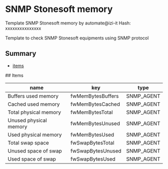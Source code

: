 # SNMP Stonesoft memory
Template SNMP Stonesoft memory by automate@izi-it
Hash: xxxxxxxxxxxxxxx

Template to check SNMP Stonesoft equipments using SNMP protocol
## Summary
* [items](#items)

<a name="items" />
## Items

| name | key | type |
| ------------- |------------- |------------- |
| Buffers used memory | fwMemBytesBuffers | SNMP_AGENT |
| Cached used memory | fwMemBytesCached | SNMP_AGENT |
| Total physical memory | fwMemBytesTotal | SNMP_AGENT |
| Unused physical memory | fwMemBytesUnused | SNMP_AGENT |
| Used physical memory | fwMemBytesUsed | SNMP_AGENT |
| Total swap space | fwSwapBytesTotal | SNMP_AGENT |
| Unused space of swap | fwSwapBytesUnused | SNMP_AGENT |
| Used space of swap | fwSwapBytesUsed | SNMP_AGENT |

